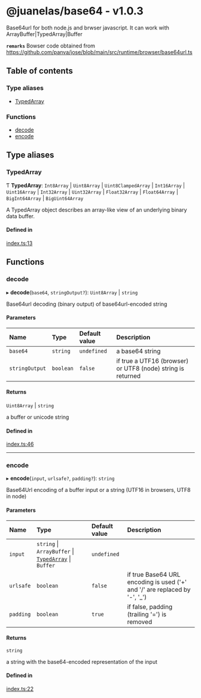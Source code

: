 # @juanelas/base64 - v1.0.3

Base64url for both node.js and brwser javascript. It can work with ArrayBuffer|TypedArray|Buffer

**`remarks`** Bowser code obtained from https://github.com/panva/jose/blob/main/src/runtime/browser/base64url.ts

## Table of contents

### Type aliases

- [TypedArray](API.md#typedarray)

### Functions

- [decode](API.md#decode)
- [encode](API.md#encode)

## Type aliases

### TypedArray

Ƭ **TypedArray**: `Int8Array` \| `Uint8Array` \| `Uint8ClampedArray` \| `Int16Array` \| `Uint16Array` \| `Int32Array` \| `Uint32Array` \| `Float32Array` \| `Float64Array` \| `BigInt64Array` \| `BigUint64Array`

A TypedArray object describes an array-like view of an underlying binary data buffer.

#### Defined in

[index.ts:13](https://github.com/juanelas/base64/blob/0a4b8b8/src/ts/index.ts#L13)

## Functions

### decode

▸ **decode**(`base64`, `stringOutput?`): `Uint8Array` \| `string`

Base64url decoding (binary output) of base64url-encoded string

#### Parameters

| Name | Type | Default value | Description |
| :------ | :------ | :------ | :------ |
| `base64` | `string` | `undefined` | a base64 string |
| `stringOutput` | `boolean` | `false` | if true a UTF16 (browser) or UTF8 (node) string is returned |

#### Returns

`Uint8Array` \| `string`

a buffer or unicode string

#### Defined in

[index.ts:46](https://github.com/juanelas/base64/blob/0a4b8b8/src/ts/index.ts#L46)

___

### encode

▸ **encode**(`input`, `urlsafe?`, `padding?`): `string`

Base64Url encoding of a buffer input or a string (UTF16 in browsers, UTF8 in node)

#### Parameters

| Name | Type | Default value | Description |
| :------ | :------ | :------ | :------ |
| `input` | `string` \| `ArrayBuffer` \| [`TypedArray`](API.md#typedarray) \| `Buffer` | `undefined` |  |
| `urlsafe` | `boolean` | `false` | if true Base64 URL encoding is used ('+' and '/' are replaced by '-', '_') |
| `padding` | `boolean` | `true` | if false, padding (trailing '=') is removed |

#### Returns

`string`

a string with the base64-encoded representation of the input

#### Defined in

[index.ts:22](https://github.com/juanelas/base64/blob/0a4b8b8/src/ts/index.ts#L22)
